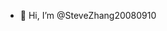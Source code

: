 - 👋 Hi, I’m @SteveZhang20080910

<!---
SteveZhang20080910/SteveZhang20080910 is a ✨ special ✨ repository because its `README.md` (this file) appears on your GitHub profile.
You can click the Preview link to take a look at your changes.
--->

